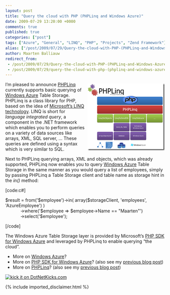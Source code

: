 ```yaml
---
layout: post
title: "Query the cloud with PHP (PHPLinq and Windows Azure)"
date: 2009-07-29 13:20:00 +0000
comments: true
published: true
categories: ["post"]
tags: ["Azure", "General", "LINQ", "PHP", "Projects", "Zend Framework"]
alias: ["/post/2009/07/29/Query-the-cloud-with-PHP-(PHPLinq-and-Windows-Azure).aspx", "/post/2009/07/29/query-the-cloud-with-php-(phplinq-and-windows-azure).aspx"]
author: Maarten Balliauw
redirect_from:
 - /post/2009/07/29/Query-the-cloud-with-PHP-(PHPLinq-and-Windows-Azure).aspx.html
 - /post/2009/07/29/query-the-cloud-with-php-(phplinq-and-windows-azure).aspx.html
---
```

<p><a href="/images/image_3.png"><img style="border-bottom: 0px; border-left: 0px; margin: 5px 0px 5px 5px; display: inline; border-top: 0px; border-right: 0px" title="PHPLinq Architecture" src="/images/image_thumb_3.png" border="0" alt="PHPLinq Architecture" width="244" height="212" align="right" /></a> I&rsquo;m pleased to announce <a href="http://phplinq.codeplex.com/" target="_blank">PHPLinq</a> currently supports basic querying of <a href="http://www.azure.com/" target="_blank">Windows Azure</a> Table Storage. PHPLinq is a class library for PHP, based on the idea of <a href="http://msdn.microsoft.com/en-us/vbasic/aa904594.aspx">Microsoft&rsquo;s LINQ technology</a>. LINQ is short for <em>language integrated query</em>, a component in the .NET framework which enables you to perform queries on a variety of data sources like arrays, XML, SQL server, ... These queries are defined using a syntax which is very similar to SQL.</p>
<p>Next to PHPLinq querying arrays, XML and objects, which was already supported, PHPLinq now enables you to query <a href="http://www.azure.com/" target="_blank">Windows Azure</a> Table Storage in the same manner as you would query a list of employees, simply by passing PHPLinq a Table Storage client and table name as storage hint in the <em>in()</em> method:</p>
<p>[code:c#]</p>
<p>$result = from('$employee')-&gt;in( array($storageClient, 'employees', 'AzureEmployee') ) <br />&nbsp;&nbsp;&nbsp;&nbsp;&nbsp;&nbsp;&nbsp;&nbsp;&nbsp;&nbsp;&nbsp; -&gt;where('$employee =&gt; $employee-&gt;Name == "Maarten"') <br />&nbsp;&nbsp;&nbsp;&nbsp;&nbsp;&nbsp;&nbsp;&nbsp;&nbsp;&nbsp;&nbsp; -&gt;select('$employee');</p>
<p>[/code]</p>
<p>The Windows Azure Table Storage layer is provided by Microsoft&rsquo;s <a href="/post/2009/07/06/PHP-SDK-for-Windows-Azure-Milestone-2-release.aspx" target="_blank">PHP SDK for Windows Azure</a> and leveraged by PHPLinq to enable querying &ldquo;the cloud&rdquo;.</p>
<ul>
<li>More on <a href="http://www.azure.com/" target="_blank">Windows Azure</a>?</li>
<li>More on <a href="http://phpazure.codeplex.com" target="_blank">PHP SDK for Windows Azure</a>? (also see my <a href="/post/2009/07/06/PHP-SDK-for-Windows-Azure-Milestone-2-release.aspx" target="_blank">previous blog post</a>)</li>
<li>More on <a href="http://phplinq.codeplex.com/" target="_blank">PHPLinq</a>? (also see my <a href="/post/2009/01/29/PHPLinq-040-released-on-CodePlex!.aspx" target="_blank">previous blog post</a>)</li>
</ul>
<p><a href="http://www.dotnetkicks.com/kick/?url=/post/2009/07/29/Query-the-cloud-with-PHP-(PHPLinq-and-Windows-Azure).aspx&amp;title=Query the cloud with PHP (PHPLinq and Windows Azure)"><img src="http://www.dotnetkicks.com/Services/Images/KickItImageGenerator.ashx?url=/post/2009/07/29/Query-the-cloud-with-PHP-(PHPLinq-and-Windows-Azure).aspx" border="0" alt="kick it on DotNetKicks.com" /> </a></p>

{% include imported_disclaimer.html %}

